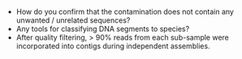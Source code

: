 * How do you confirm that the contamination does not contain any unwanted / unrelated sequences?
* Any tools for classifying DNA segments to species?
* After quality filtering, > 90% reads from each sub-sample were incorporated into contigs during independent assemblies. 